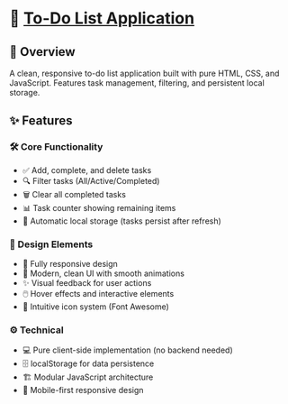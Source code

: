 # 📝 [To-Do List Application ](./todo.png)

## 🌟 Overview

A clean, responsive to-do list application built with pure HTML, CSS, and JavaScript. Features task management, filtering, and persistent local storage.

## ✨ Features

### 🛠️ Core Functionality

- ✅ Add, complete, and delete tasks
- 🔍 Filter tasks (All/Active/Completed)
- 🗑️ Clear all completed tasks
- 📊 Task counter showing remaining items
- 💾 Automatic local storage (tasks persist after refresh)

### 🎨 Design Elements

- 📱 Fully responsive design
- 🎨 Modern, clean UI with smooth animations
- ✨ Visual feedback for user actions
- 🖱️ Hover effects and interactive elements
- 🧩 Intuitive icon system (Font Awesome)

### ⚙️ Technical

- 💻 Pure client-side implementation (no backend needed)
- 🗄️ localStorage for data persistence
- 🏗️ Modular JavaScript architecture
- 📱 Mobile-first responsive design

